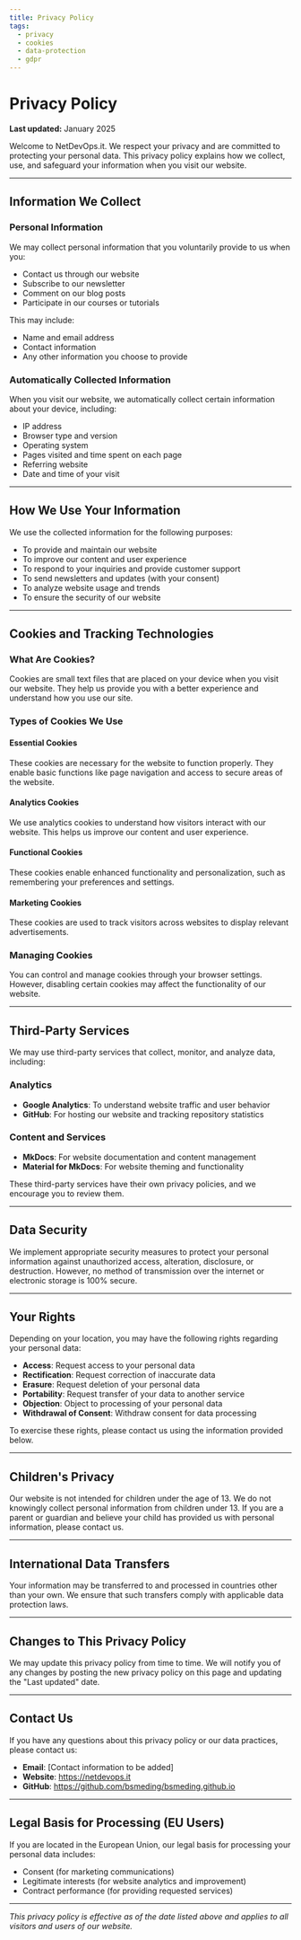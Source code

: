 ```yaml
---
title: Privacy Policy
tags:
  - privacy
  - cookies
  - data-protection
  - gdpr
---
```


# Privacy Policy

**Last updated:** January 2025

Welcome to NetDevOps.it. We respect your privacy and are committed to protecting your personal data. This privacy policy explains how we collect, use, and safeguard your information when you visit our website.

---

## Information We Collect

### Personal Information
We may collect personal information that you voluntarily provide to us when you:
- Contact us through our website
- Subscribe to our newsletter
- Comment on our blog posts
- Participate in our courses or tutorials

This may include:
- Name and email address
- Contact information
- Any other information you choose to provide

### Automatically Collected Information
When you visit our website, we automatically collect certain information about your device, including:
- IP address
- Browser type and version
- Operating system
- Pages visited and time spent on each page
- Referring website
- Date and time of your visit

---

## How We Use Your Information

We use the collected information for the following purposes:
- To provide and maintain our website
- To improve our content and user experience
- To respond to your inquiries and provide customer support
- To send newsletters and updates (with your consent)
- To analyze website usage and trends
- To ensure the security of our website

---

## Cookies and Tracking Technologies

### What Are Cookies?
Cookies are small text files that are placed on your device when you visit our website. They help us provide you with a better experience and understand how you use our site.

### Types of Cookies We Use

#### Essential Cookies
These cookies are necessary for the website to function properly. They enable basic functions like page navigation and access to secure areas of the website.

#### Analytics Cookies
We use analytics cookies to understand how visitors interact with our website. This helps us improve our content and user experience.

#### Functional Cookies
These cookies enable enhanced functionality and personalization, such as remembering your preferences and settings.

#### Marketing Cookies
These cookies are used to track visitors across websites to display relevant advertisements.

### Managing Cookies
You can control and manage cookies through your browser settings. However, disabling certain cookies may affect the functionality of our website.

---

## Third-Party Services

We may use third-party services that collect, monitor, and analyze data, including:

### Analytics
- **Google Analytics**: To understand website traffic and user behavior
- **GitHub**: For hosting our website and tracking repository statistics

### Content and Services
- **MkDocs**: For website documentation and content management
- **Material for MkDocs**: For website theming and functionality

These third-party services have their own privacy policies, and we encourage you to review them.

---

## Data Security

We implement appropriate security measures to protect your personal information against unauthorized access, alteration, disclosure, or destruction. However, no method of transmission over the internet or electronic storage is 100% secure.

---

## Your Rights

Depending on your location, you may have the following rights regarding your personal data:

- **Access**: Request access to your personal data
- **Rectification**: Request correction of inaccurate data
- **Erasure**: Request deletion of your personal data
- **Portability**: Request transfer of your data to another service
- **Objection**: Object to processing of your personal data
- **Withdrawal of Consent**: Withdraw consent for data processing

To exercise these rights, please contact us using the information provided below.

---

## Children's Privacy

Our website is not intended for children under the age of 13. We do not knowingly collect personal information from children under 13. If you are a parent or guardian and believe your child has provided us with personal information, please contact us.

---

## International Data Transfers

Your information may be transferred to and processed in countries other than your own. We ensure that such transfers comply with applicable data protection laws.

---

## Changes to This Privacy Policy

We may update this privacy policy from time to time. We will notify you of any changes by posting the new privacy policy on this page and updating the "Last updated" date.

---

## Contact Us

If you have any questions about this privacy policy or our data practices, please contact us:

- **Email**: [Contact information to be added]
- **Website**: https://netdevops.it
- **GitHub**: https://github.com/bsmeding/bsmeding.github.io

---

## Legal Basis for Processing (EU Users)

If you are located in the European Union, our legal basis for processing your personal data includes:
- Consent (for marketing communications)
- Legitimate interests (for website analytics and improvement)
- Contract performance (for providing requested services)

---

*This privacy policy is effective as of the date listed above and applies to all visitors and users of our website.*
